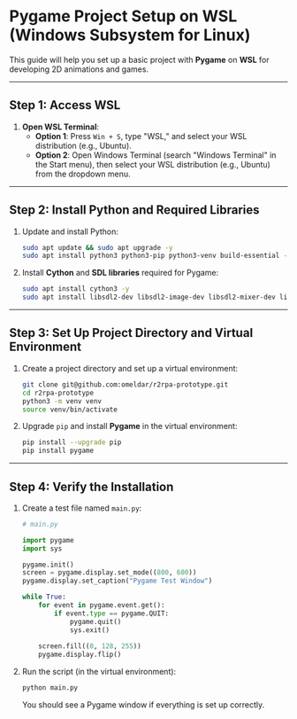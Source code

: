 # Pygame Project Setup on WSL (Windows Subsystem for Linux)

This guide will help you set up a basic project with **Pygame** on **WSL** for developing 2D animations and games.

---

## Step 1: Access WSL

1. **Open WSL Terminal**:
   - **Option 1**: Press `Win + S`, type "WSL," and select your WSL distribution (e.g., Ubuntu).
   - **Option 2**: Open Windows Terminal (search "Windows Terminal" in the Start menu), then select your WSL distribution (e.g., Ubuntu) from the dropdown menu.

---

## Step 2: Install Python and Required Libraries

1. Update and install Python:

    ```bash
    sudo apt update && sudo apt upgrade -y
    sudo apt install python3 python3-pip python3-venv build-essential -y
    ```

2. Install **Cython** and **SDL libraries** required for Pygame:

    ```bash
    sudo apt install cython3 -y
    sudo apt install libsdl2-dev libsdl2-image-dev libsdl2-mixer-dev libsdl2-ttf-dev libportmidi-dev -y
    ```

---

## Step 3: Set Up Project Directory and Virtual Environment

1. Create a project directory and set up a virtual environment:

    ```bash
    git clone git@github.com:omeldar/r2rpa-prototype.git
    cd r2rpa-prototype
    python3 -m venv venv
    source venv/bin/activate
    ```

2. Upgrade `pip` and install **Pygame** in the virtual environment:

    ```bash
    pip install --upgrade pip
    pip install pygame
    ```

---

## Step 4: Verify the Installation

1. Create a test file named `main.py`:

    ```python
    # main.py

    import pygame
    import sys

    pygame.init()
    screen = pygame.display.set_mode((800, 600))
    pygame.display.set_caption("Pygame Test Window")

    while True:
        for event in pygame.event.get():
            if event.type == pygame.QUIT:
                pygame.quit()
                sys.exit()
        
        screen.fill((0, 128, 255))
        pygame.display.flip()
    ```

2. Run the script (in the virtual environment):

    ```bash
    python main.py
    ```

   You should see a Pygame window if everything is set up correctly.
